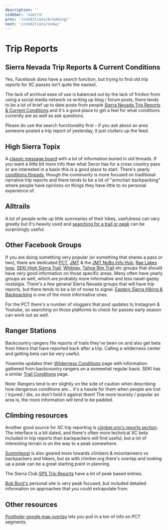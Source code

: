 ```yaml
---
description: ''
sidebar: 'sierra'
prev: '/conditions/breaking/'
next: '/conditions/snow/'
---
```


# Trip Reports

## Sierra Nevada Trip Reports & Current Conditions

Yes, Facebook does have a search function, but trying to find old trip reports for XC passes isn't quite the easiest. 

The lack of archival ease of use is balanced out by the lack of friction from using a social media network vs writing up blog / forum posts, there tends to be a lot of brief up to date posts from people [Sierra Nevada Trip Reports & Current Conditions](https://www.facebook.com/groups/sierratripreports) and it's a good place to get a feel for what conditions currently are as well as ask questions.

Please do use the search functionality first - if you ask about an area someone posted a trip report of yesterday, it just clutters up the feed.

## High Sierra Topix

A [classic message board](http://www.highsierratopix.com/) with a lot of information buried in old threads. If you want a little bit more info than what Secor has for a cross country pass or are interested in a basin this is a good place to start. There's yearly [conditions threads](https://www.highsierratopix.com/community/viewforum.php?f=34), though the community is more focused on traditional narrative trip reports and there tends to be a lot of "armchair backpacking" where people have opinions on things they have little to no personal experience of.

## Alltrails

A lot of people write up little summaries of their hikes, usefulness can vary greatly but it's heavily used and [searching for a trail or peak](https://www.alltrails.com/explore/us/california/shaver-lake?b_tl_lat=38.11596693694656&b_tl_lng=-119.60239556029401&b_br_lat=36.4380746924341&b_br_lng=-118.11834087585135) can be surprisingly useful.

## Other Facebook Groups

If you are doing something very popular (or something that shares a pass or two), there are dedicated [PCT](https://www.facebook.com/groups/PCNST/), [JMT](https://www.facebook.com/groups/JohnMuirTrail/) & the [JMT NoBo Info Hub](https://www.facebook.com/groups/JMT.NOBO/), [Rae Lakes loop](https://www.facebook.com/groups/496524253873881/), [SEKI High Sierra Trail](https://www.facebook.com/groups/HighSierraTrail/), [Whitney](https://www.facebook.com/groups/30962451768/), [Tahoe Rim Trail](https://www.facebook.com/groups/1452516735060978/) etc groups that should have very good information on those specific areas. Many often have yearly groups as well, which are probably more informative and less navel-gazey nostalgia. There's a few general Sierra Nevada groups that will have trip reports, but there tends to be a lot of noise to signal. [Eastern Sierra Hiking & Backpacking](https://www.facebook.com/groups/easternsierrahiking) is one of the more informative ones.

For the PCT there's a number of vloggers that post updates to Instagram & Youtube, so searching on those platforms to check for passes early season can work out as well.

## Ranger Stations

Backcountry rangers file reports of trails they've been on and also get beta from hikers that have reported back after a trip. Calling a wilderness center and getting beta can be very useful.

Yosemite updates their [Wilderness Conditions](https://www.nps.gov/yose/planyourvisit/wildcond.htm) page with information gathered from backcountry rangers on a somewhat regular basis. SEKI has a similar [Trail Conditions](https://www.nps.gov/seki/planyourvisit/trailcond.htm) page.

Note: Rangers tend to err slightly on the side of caution when describing how dangerous conditions are... it's a hassle for them when people are lost / injured / die, so don't hold it against them! The more touristy / popular an area is, the more information will tend to be padded.

## Climbing resources

Another good source for XC trip reporting is  [climber.org's reports section](https://www.climber.org/reports/). The interface is a bit dated, and there's often more technical XC beta included in trip reports than backpackers will find useful, but a lot of interesting terrain is on the way to a peak somewhere.

[Summitpost](https://www.summitpost.org/) is also geared more towards climbers & mountaineers vs backpackers and hikers, but as with climber.org there's overlap and looking up a peak can be a great starting point in planning.

The Sierra Club [SPS Trip Reports](https://www.sierraclub.org/angeles/sierra-peaks/trip-reports) have a lot of peak based entries.

[Bob Burd's](https://www.snwburd.com/bob/) personal site is very peak focused, but included detailed information on approaches that you could extrapolate from.



## Other resources

[Postholer google map overlay](https://www.postholer.com/gmap/gmap.php) lets you pull in a ton of info on PCT segments. 
